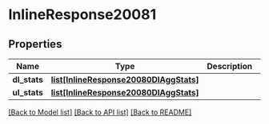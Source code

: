 # InlineResponse20081

## Properties
Name | Type | Description | Notes
------------ | ------------- | ------------- | -------------
**dl_stats** | [**list[InlineResponse20080DlAggStats]**](InlineResponse20080DlAggStats.md) |  | [optional] 
**ul_stats** | [**list[InlineResponse20080DlAggStats]**](InlineResponse20080DlAggStats.md) |  | [optional] 

[[Back to Model list]](../README.md#documentation-for-models) [[Back to API list]](../README.md#documentation-for-api-endpoints) [[Back to README]](../README.md)

